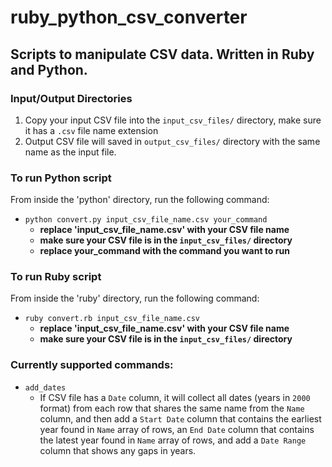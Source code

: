 # ruby_python_csv_converter

## Scripts to manipulate CSV data. Written in Ruby and Python.

### Input/Output Directories
1. Copy your input CSV file into the `input_csv_files/` directory, make sure it has a `.csv` file name extension
2. Output CSV file will saved in `output_csv_files/` directory with the same name as the input file.

### To run Python script
From inside the 'python' directory, run the following command:
* `python convert.py input_csv_file_name.csv your_command`
  - **replace 'input_csv_file_name.csv' with your CSV file name**
  - **make sure your CSV file is in the `input_csv_files/` directory**
  - **replace your_command with the command you want to run**

### To run Ruby script
From inside the 'ruby' directory, run the following command: 
* `ruby convert.rb input_csv_file_name.csv`
  - **replace 'input_csv_file_name.csv' with your CSV file name**
  - **make sure your CSV file is in the `input_csv_files/` directory**

### Currently supported commands:
* `add_dates`
  - If CSV file has a `Date` column, it will collect all dates (years in `2000` format) from each row that shares the same name from the `Name` column, and then add a `Start Date` column that contains the earliest year found in `Name` array of rows, an `End Date` column that contains the latest year found in `Name` array of rows, and add a `Date Range` column that shows any gaps in years.
